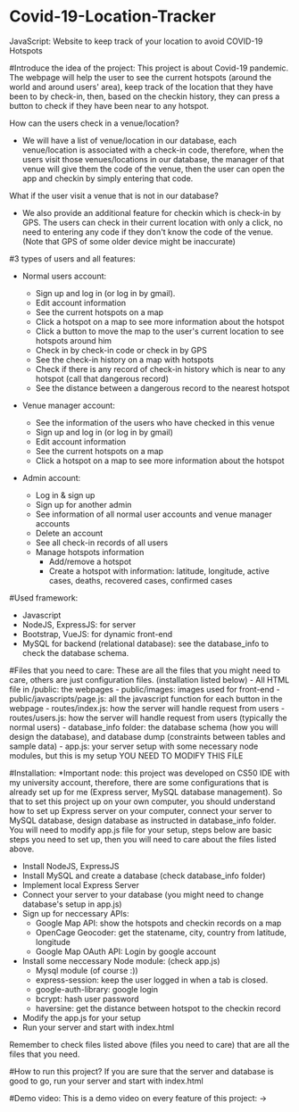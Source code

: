 # Covid-19-Location-Tracker
JavaScript: Website to keep track of your location to avoid COVID-19 Hotspots 

#Introduce the idea of the project: 
This project is about Covid-19 pandemic. The webpage will help the user to see the current hotspots (around the world and around users' area), keep track of the location that they have been to by check-in, then, based on the checkin history, they can press a button to check if they have been near to any hotspot.

How can the users check in a venue/location? 
- We will have a list of venue/location in our database, each venue/location is associated with a check-in code, therefore, when the users visit those venues/locations in our database, the manager of that venue will give them the code of the venue, then the user can open the app and checkin by simply entering that code. 

What if the user visit a venue that is not in our database? 
- We also provide an additional feature for checkin which is check-in by GPS. The users can check in their current location with only a click, no need to entering any code if they don't know the code of the venue. (Note that GPS of some older device might be inaccurate) 

 #3 types of users and all features: 
 - Normal users account: 
    - Sign up and log in (or log in by gmail).
    - Edit account information
    - See the current hotspots on a map 
    - Click a hotspot on a map to see more information about the hotspot
    - Click a button to move the map to the user's current location to see hotspots around him 
    - Check in by check-in code or check in by GPS
    - See the check-in history on a map with hotspots
    - Check if there is any record of check-in history which is near to any hotspot (call that dangerous record) 
    - See the distance between a dangerous record to the nearest hotspot

- Venue manager account:
    - See the information of the users who have checked in this venue
    - Sign up and log in (or log in by gmail)
    - Edit account information
    - See the current hotspots on a map
    - Click a hotspot on a map to see more information about the hotspot

- Admin account: 
    - Log in & sign up
    - Sign up for another admin
    - See information of all normal user accounts and venue manager accounts
    - Delete an account
    - See all check-in records of all users
    - Manage hotspots information
        - Add/remove a hotspot 
        - Create a hotspot with information: latitude, longitude, active cases, deaths, recovered cases, confirmed cases

#Used framework: 
- Javascript 
- NodeJS, ExpressJS: for server
- Bootstrap, VueJS: for dynamic front-end 
- MySQL for backend (relational database): see the database_info to check the database schema. 

#Files that you need to care: 
These are all the files that you might need to care, others are just configuration files. (installation listed below)
    - All HTML file in /public: the webpages
    - public/images: images used for front-end 
    - public/javascripts/page.js: all the javascript function for each button in the webpage
    - routes/index.js: how the server will handle request from users
    - routes/users.js: how the server will handle request from users (typically the normal users) 
    - database_info folder: the database schema (how you will design the database), and database dump (constraints between tables and sample data) 
    - app.js: your server setup with some necessary node modules, but this is my setup YOU NEED TO MODIFY THIS FILE

#Installation: 
*Important node: this project was developed on CS50 IDE with my university account, therefore, there are some configurations that is already set up for me (Express server, MySQL database management). So that to set this project up on your own computer, you should understand how to set up Express server on your computer, connect your server to MySQL database, design database as instructed in database_info folder. You will need to modify app.js file for your setup, steps below are
basic steps you need to set up, then you will need to care about the files listed above. 

- Install NodeJS, ExpressJS
- Install MySQL and create a database (check database_info folder) 
- Implement local Express Server
- Connect your server to your database (you might need to change database's setup in app.js)
- Sign up for neccessary APIs: 
    - Google Map API: show the hotspots and checkin records on a map
    - OpenCage Geocoder: get the statename, city, country from latitude, longitude
    - Google Map OAuth API: Login by google account 
- Install some neccessary Node module: (check app.js)
    - Mysql module (of course :)) 
    - express-session: keep the user logged in when a tab is closed.
    - google-auth-library: google login 
    - bcrypt: hash user password 
    - haversine: get the distance between hotspot to the checkin record 
- Modify the app.js for your setup
- Run your server and start with index.html 

Remember to check files listed above (files you need to care) that are all the files that you need. 

#How to run this project? 
If you are sure that the server and database is good to go, run your server and start with index.html

#Demo video:
This is a demo video on every feature of this project: -> 


